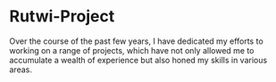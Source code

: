 # Rutwi-Project
Over the course of the past few years, I have dedicated my efforts to working on a range of projects, which have not only allowed me to accumulate a wealth of experience but also honed my skills in various areas.
